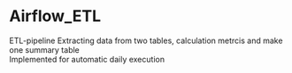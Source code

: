 # Airflow_ETL
ETL-pipeline
Extracting data from two tables, calculation metrcis and make one summary table  
Implemented for automatic daily execution
